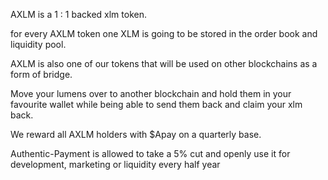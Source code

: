 AXLM is a 1 : 1 backed xlm token.

for every AXLM token one XLM is going to be stored in the order book and liquidity pool. 

AXLM is also one of our tokens that will be used on other blockchains as a form of bridge.

Move your lumens over to another blockchain and hold them in your favourite wallet while being able to send them back and claim your xlm back. 

We reward all AXLM holders with $Apay on a quarterly base.

Authentic-Payment is allowed to take a 5% cut and openly use it for development, marketing or liquidity every half year


